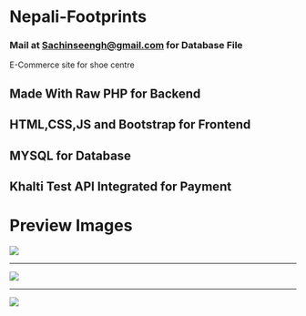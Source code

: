 # Nepali-Footprints

### Mail at Sachinseengh@gmail.com for Database File
E-Commerce site for shoe centre

## Made With Raw PHP for Backend 
## HTML,CSS,JS and Bootstrap for Frontend
## MYSQL for Database
## Khalti Test API Integrated for Payment

# Preview Images


<img src="https://github.com/user-attachments/assets/4d91fe33-dd95-4e8e-88ea-af44b3a606d9"/>

<hr/>

<img src="https://github.com/user-attachments/assets/2397daef-d911-48ca-ad42-d00756406a5c" />


<hr/>

<img src ="https://github.com/user-attachments/assets/24092869-9662-4e41-8b6d-23e0bfcbcdb8"/>
